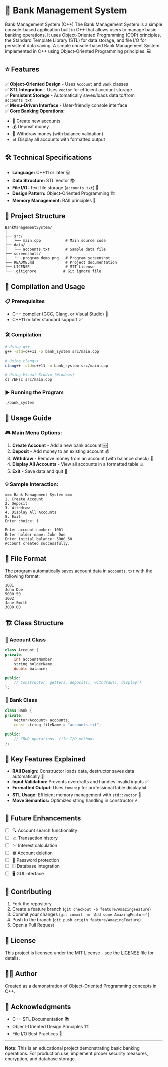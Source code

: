   # 🏦 Bank Management System
Bank Management System (C++) The Bank Management System is a simple console-based application built in C++ that allows users to manage basic banking operations. It uses Object-Oriented Programming (OOP) principles, the Standard Template Library (STL) for data storage, and file I/O for persistent data saving.
A simple console-based Bank Management System implemented in C++ using Object-Oriented Programming principles. 💻

## ⭐ Features

✅ **Object-Oriented Design** - Uses `Account` and `Bank` classes  
✅ **STL Integration** - Uses `vector` for efficient account storage  
✅ **Persistent Storage** - Automatically saves/loads data to/from `accounts.txt`  
✅ **Menu-Driven Interface** - User-friendly console interface  
✅ **Core Banking Operations:**
- 🏦 Create new accounts
- 💰 Deposit money
- 💸 Withdraw money (with balance validation)
- 📊 Display all accounts with formatted output

## 🛠️ Technical Specifications

- **Language:** C++11 or later 💻
- **Data Structure:** STL Vector 📚
- **File I/O:** Text file storage (`accounts.txt`) 📁
- **Design Pattern:** Object-Oriented Programming 🏗️
- **Memory Management:** RAII principles 🧠

## 📁 Project Structure

```
BankManagementSystem/
│
├── src/
│   └── main.cpp           # Main source code
├── data/
│   └── accounts.txt       # Sample data file
├── screenshots/
│   └── program_demo.png   # Program screenshot
├── README.md              # Project documentation
├── LICENSE                # MIT License
└── .gitignore            # Git ignore file
```

## 🚀 Compilation and Usage

### 📋 Prerequisites
- C++ compiler (GCC, Clang, or Visual Studio) 🔧
- C++11 or later standard support 📈

### 🛠️ Compilation
```bash
# Using g++
g++ -std=c++11 -o bank_system src/main.cpp

# Using clang++
clang++ -std=c++11 -o bank_system src/main.cpp

# Using Visual Studio (Windows)
cl /EHsc src/main.cpp
```

### ▶️ Running the Program
```bash
./bank_system
```

## 📖 Usage Guide

### 🎮 Main Menu Options:
1. **Create Account** - Add a new bank account 🆕
2. **Deposit** - Add money to an existing account 💰
3. **Withdraw** - Remove money from an account (with balance check) 💸
4. **Display All Accounts** - View all accounts in a formatted table 📊
5. **Exit** - Save data and quit 🚪

### 💡 Sample Interaction:
```
=== Bank Management System ===
1. Create Account
2. Deposit
3. Withdraw
4. Display All Accounts
5. Exit
Enter choice: 1

Enter account number: 1001
Enter holder name: John Doe
Enter initial balance: 5000.50
Account created successfully.
```

## 📄 File Format

The program automatically saves account data in `accounts.txt` with the following format:
```
1001
John Doe
5000.50
1002
Jane Smith
3000.00
```

## 🏗️ Class Structure

### 🏦 Account Class
```cpp
class Account {
private:
    int accountNumber;
    string holderName;
    double balance;
    
public:
    // Constructor, getters, deposit(), withdraw(), display()
};
```

### 🏢 Bank Class
```cpp
class Bank {
private:
    vector<Account> accounts;
    const string fileName = "accounts.txt";
    
public:
    // CRUD operations, file I/O methods
};
```

## 🎯 Key Features Explained

- **RAII Design:** Constructor loads data, destructor saves data automatically 🔄
- **Input Validation:** Prevents overdrafts and handles invalid inputs ✅
- **Formatted Output:** Uses `iomanip` for professional table display 📊
- **STL Usage:** Efficient memory management with `std::vector` 🧠
- **Move Semantics:** Optimized string handling in constructor ⚡

## 🚀 Future Enhancements

- [ ] 🔍 Account search functionality
- [ ] 📈 Transaction history
- [ ] 💹 Interest calculation
- [ ] 🗑️ Account deletion
- [ ] 🔐 Password protection
- [ ] 🗄️ Database integration
- [ ] 🖥️ GUI interface

## 🤝 Contributing

1. Fork the repository
2. Create a feature branch (`git checkout -b feature/AmazingFeature`)
3. Commit your changes (`git commit -m 'Add some AmazingFeature'`)
4. Push to the branch (`git push origin feature/AmazingFeature`)
5. Open a Pull Request

## 📜 License

This project is licensed under the MIT License - see the [LICENSE](LICENSE) file for details.

## 👨‍💻 Author

Created as a demonstration of Object-Oriented Programming concepts in C++.

## 🙏 Acknowledgments

- C++ STL Documentation 📚
- Object-Oriented Design Principles 🏗️
- File I/O Best Practices 📁

---

**Note:** This is an educational project demonstrating basic banking operations. For production use, implement proper security measures, encryption, and database storage.

